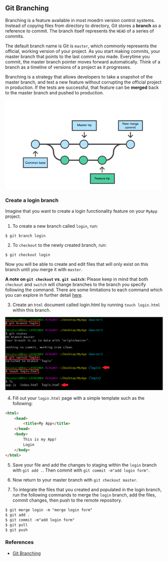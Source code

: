 ## Git Branching
Branching is a feature available in most moedrn version control systems.  Instead of copying files from directory to directory, Git stores a **branch** as a reference to commit.  The branch itself represents the `HEAD` of a series of commits.

The default branch name is Git is `master`, which commonly represents the official, working version of your project.  As you start making commits, your master branch that points to the last commit you made.  Everytime you commit, the master branch pointer moves forward automatically. Think of a branch as a timeline of versions of a project as it progresses.

Branching is a strategy that allows developers to take a snapshot of the master branch, and test a new feature without corrupting the official project in production. If the tests are successful, that feature can be **merged** back to the master branch and pushed to production.

<img src="./images/branch-1.png" width="500"/>

### Create a login branch
Imagine that you want to create a login functionality feature on your `MyApp` project.

1. To create a new branch called `login`, run: 
```
$ git branch login
```
2. To `checkout` to the newly created branch, run:
```
$ git checkout login
```
Now you will be able to create and edit files that will only exist on this branch until you merge it with `master`.

**A note on `git checkout` vs. `git switch`:** Please keep in mind that both `checkout` and `switch` will change branches to the branch you specify following the command. There are some limitations to each command which you can explore in further detail [here](https://www.atlassian.com/git/tutorials/using-branches/git-checkout).

3. Create an `html` document called login.html by running `touch login.html` within this branch.

<img src="./images/branch-2.png" width="700"/>

4. Fill out your `login.html` page with a simple template such as the following:

```html
<html>
    <head>
        <title>My App</title>
    </head>
    <body>
        This is my App!
        Login
    </body>
</html>
```

5. Save your file and add the changes to staging within the `login` branch with `git add .`.  Then commit with `git commit -m"add login form"`.

6. Now return to your master branch with `git checkout master`.

7. To integrate the files that you created and populated in the login branch, run the following commands to merge the `login` branch, add the files, commit changes, then push to the remote repository.

```
$ git merge login -m "merge login form"
$ git add .
$ git commit -m"add login form"
$ git pull
$ git push
```

### References
* [Git Branching](https://git-scm.com/book/en/v2/Git-Branching-Branches-in-a-Nutshell)